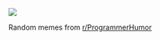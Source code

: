 ![](https://preview.redd.it/2qd5150xmzee1.png?width=320&crop=smart&auto=webp&s=851d93ab31f53e2fcdd9df379ae136b9f17d43d4)

 Random memes from [r/ProgrammerHumor](https://www.reddit.com/r/ProgrammerHumor/)
